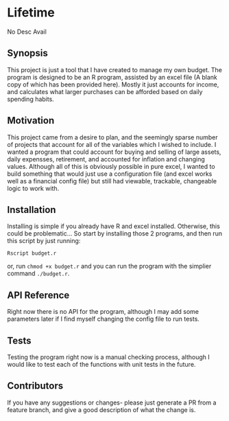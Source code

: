 # Lifetime
No Desc Avail
## Synopsis
This project is just a tool that I have created to manage my own budget. The program is designed to be an R program, assisted by an excel file (A blank copy of which has been provided here). Mostly it just accounts for income, and calculates what larger purchases can be afforded based on daily spending habits.

## Motivation
This project came from a desire to plan, and the seemingly sparse number of projects that account for all of the variables which I wished to include. I wanted a program that could account for buying and selling of large assets, daily expensses, retirement, and accounted for inflation and changing values. Although all of this is obviously possible in pure excel, I wanted to build something that would just use a configuration file (and excel works well as a financial config file) but still had viewable, trackable, changeable logic to work with.

## Installation
Installing is simple if you already have R and excel installed. Otherwise, this could be problematic... So start by installing those 2 programs, and then run this script by just running:

```
Rscript budget.r
```

or, run `chmod +x budget.r` and you can run the program with the simplier command `./budget.r`.

## API Reference
Right now there is no API for the program, although I may add some parameters later if I find myself changing the config file to run tests.

## Tests
Testing the program right now is a manual checking process, although I would like to test each of the functions with unit tests in the future.

## Contributors
If you have any suggestions or changes- please just generate a PR from a feature branch, and give a good description of what the change is.

